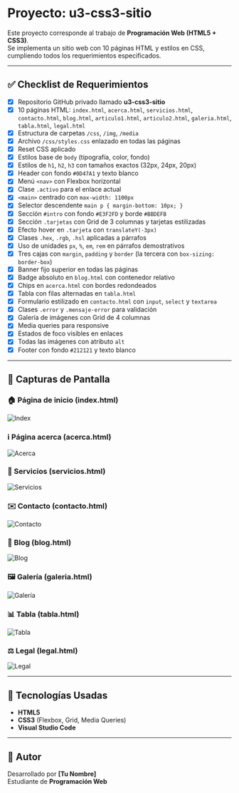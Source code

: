# Proyecto: u3-css3-sitio

Este proyecto corresponde al trabajo de **Programación Web (HTML5 + CSS3)**.  
Se implementa un sitio web con 10 páginas HTML y estilos en CSS, cumpliendo todos los requerimientos especificados.  

---

## ✅ Checklist de Requerimientos

- [x] Repositorio GitHub privado llamado **u3-css3-sitio**  
- [x] 10 páginas HTML: `index.html`, `acerca.html`, `servicios.html`, `contacto.html`, `blog.html`, `articulo1.html`, `articulo2.html`, `galeria.html`, `tabla.html`, `legal.html`  
- [x] Estructura de carpetas `/css`, `/img`, `/media`  
- [x] Archivo `/css/styles.css` enlazado en todas las páginas  
- [x] Reset CSS aplicado  
- [x] Estilos base de `body` (tipografía, color, fondo)  
- [x] Estilos de `h1`, `h2`, `h3` con tamaños exactos (32px, 24px, 20px)  
- [x] Header con fondo `#0D47A1` y texto blanco  
- [x] Menú `<nav>` con Flexbox horizontal  
- [x] Clase `.activo` para el enlace actual  
- [x] `<main>` centrado con `max-width: 1100px`  
- [x] Selector descendente `main p { margin-bottom: 10px; }`  
- [x] Sección `#intro` con fondo `#E3F2FD` y borde `#BBDEFB`  
- [x] Sección `.tarjetas` con Grid de 3 columnas y tarjetas estilizadas  
- [x] Efecto hover en `.tarjeta` con `translateY(-3px)`  
- [x] Clases `.hex`, `.rgb`, `.hsl` aplicadas a párrafos  
- [x] Uso de unidades `px`, `%`, `em`, `rem` en párrafos demostrativos  
- [x] Tres cajas con `margin`, `padding` y `border` (la tercera con `box-sizing: border-box`)  
- [x] Banner fijo superior en todas las páginas  
- [x] Badge absoluto en `blog.html` con contenedor relativo  
- [x] Chips en `acerca.html` con bordes redondeados  
- [x] Tabla con filas alternadas en `tabla.html`  
- [x] Formulario estilizado en `contacto.html` con `input`, `select` y `textarea`  
- [x] Clases `.error` y `.mensaje-error` para validación  
- [x] Galería de imágenes con Grid de 4 columnas  
- [x] Media queries para responsive  
- [x] Estados de foco visibles en enlaces  
- [x] Todas las imágenes con atributo `alt`  
- [x] Footer con fondo `#212121` y texto blanco  

---

## 📸 Capturas de Pantalla

### 🏠 Página de inicio (index.html)  
![Index](img/captura-index.png)

### ℹ️ Página acerca (acerca.html)  
![Acerca](img/captura-acerca.png)

### 📑 Servicios (servicios.html)  
![Servicios](img/captura-servicios.png)

### ✉️ Contacto (contacto.html)  
![Contacto](img/captura-contacto.png)

### 📰 Blog (blog.html)  
![Blog](img/captura-blog.png)

### 🖼️ Galería (galeria.html)  
![Galería](img/captura-galeria.png)

### 📊 Tabla (tabla.html)  
![Tabla](img/captura-tabla.png)

### ⚖️ Legal (legal.html)  
![Legal](img/captura-legal.png)

---

## 🚀 Tecnologías Usadas

- **HTML5**  
- **CSS3** (Flexbox, Grid, Media Queries)  
- **Visual Studio Code**  

---

## 📌 Autor

Desarrollado por **[Tu Nombre]**  
Estudiante de **Programación Web**  
